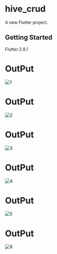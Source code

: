# hive_crud

A new Flutter project.

## Getting Started

Flutter:2.8.1
# OutPut
![1](https://user-images.githubusercontent.com/105967966/198017338-c70515fd-619f-4609-893c-cad53cba83d7.png)
# OutPut
![2](https://user-images.githubusercontent.com/105967966/198017392-cad234d5-d79a-4941-b8b3-c7295fc7f7bc.png)
# OutPut
![3](https://user-images.githubusercontent.com/105967966/198017431-3d57c3fd-1e4c-44a3-9c24-cfcba9909535.png)
# OutPut
![4](https://user-images.githubusercontent.com/105967966/198017521-b8dd4c78-0644-49a3-9c4c-d4127f415b9c.png)
# OutPut
![5](https://user-images.githubusercontent.com/105967966/198017558-5d9992dd-d312-43a8-9813-0f866ab0e0fd.png)
# OutPut
![6](https://user-images.githubusercontent.com/105967966/198017601-454cf825-b12a-4e53-bb2d-e6a082dc5452.png)
